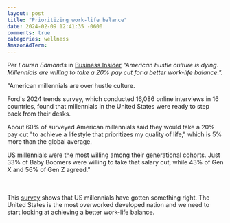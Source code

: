 ```yaml
---
layout: post
title: "Prioritizing work-life balance"
date: 2024-02-09 12:41:35 -0600
comments: true
categories: wellness
AmazonAdTerm:
---
```

Per *Lauren Edmonds* in [Business Insider](https://www.businessinsider.com/american-millennials-would-take-pay-cut-better-work-life-balance-2024-2) *"American hustle culture is dying. Millennials are willing to take a 20% pay cut for a better work-life balance.".*

>
"American millennials are over hustle culture.
>
Ford's 2024 trends survey, which conducted 16,086 online interviews in 16 countries, found that millennials in the United States were ready to step back from their desks.
>
About 60% of surveyed American millennials said they would take a 20% pay cut "to achieve a lifestyle that prioritizes my quality of life," which is 5% more than the global average.
>
US millennials were the most willing among their generational cohorts. Just 33% of Baby Boomers were willing to take that salary cut, while 43% of Gen X and 56% of Gen Z agreed."

<br><br>
This [survey](https://corporate.ford.com/microsites/ford-trends-2024/working-for-balance.html) shows that US millennials have gotten something right. The United States is the most overworked developed nation and we need to start looking at achieving a better work-life balance.

